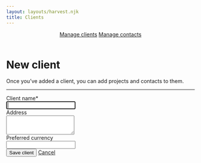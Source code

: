 ```yaml
---
layout: layouts/harvest.njk
title: Clients
---
```


<header id="top-nav">
  <nav>
    <a href="#" class="is-active">Manage clients</a>
    <a href="#">Manage contacts</a>
  </nav>
</header>

<main class="narrow">
  <div>
    <h1>New client</h1>
    Once you’ve added a client, you can add projects and contacts to them.
  </div>

  <hr class="mt-16 mb-24">

  <div>
    <div class="field mb-16">
      <div class="left">
        <label>Client name<span class="required">*</span></label>
      </div>
      <div class="right">
        <input class="input" type="text" autofocus>
      </div>
    </div>
    <div class="field mb-16">
      <div class="left">
        <label>Address</label>
      </div>
      <div class="right">
        <textarea rows="3" class="input"></textarea>
      </div>
    </div>
    <div class="field mb-16">
      <div class="left">
        <label>Preferred currency</label>
      </div>
      <div class="right">
        <input class="input" type="text">
      </div>
    </div>
    <div class="submit">
      <button class="button primary">Save client</button>
      <a href="{{ '/clients' | url }}" class="button cancel">Cancel</a>
    </div>
  </div>

</main>

